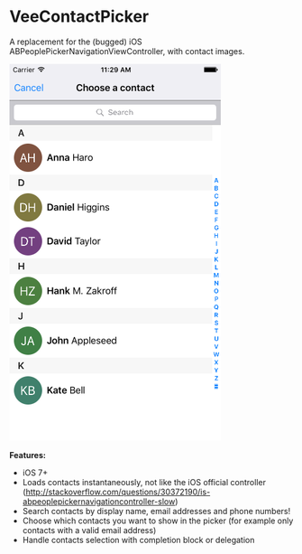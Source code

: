 # VeeContactPicker
A replacement for the (bugged) iOS ABPeoplePickerNavigationViewController, with contact images.

![VeeContactPicker screenshot](/Screenshots/veecontactpicker.png?raw=true "Screenshot")

**Features:**

- iOS 7+
- Loads contacts instantaneously, not like the iOS official controller (http://stackoverflow.com/questions/30372190/is-abpeoplepickernavigationcontroller-slow)
- Search contacts by display name, email addresses and phone numbers!
- Choose which contacts you want to show in the picker (for example only contacts with a valid email address)
- Handle contacts selection with completion block or delegation
